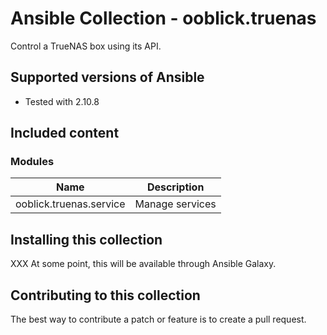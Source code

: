 # Ansible Collection - ooblick.truenas

Control a TrueNAS box using its API.

## Supported versions of Ansible
- Tested with 2.10.8

## Included content

### Modules
Name | Description
--- | ---
ooblick.truenas.service | Manage services

## Installing this collection

XXX
At some point, this will be available through Ansible Galaxy.

## Contributing to this collection
The best way to contribute a patch or feature is to create a pull request.
